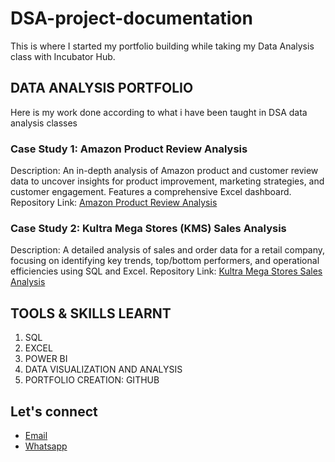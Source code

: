 # DSA-project-documentation
This is where I started my portfolio building while taking my Data Analysis class with Incubator Hub.

## DATA ANALYSIS PORTFOLIO
Here is my work done according to what i have been taught in DSA data analysis classes

### Case Study 1: Amazon Product Review Analysis
Description: An in-depth analysis of Amazon product and customer review data to uncover insights for product improvement, marketing strategies, and customer engagement. Features a comprehensive Excel dashboard.
Repository Link: [Amazon Product Review Analysis](https://github.com/Vector-of-Gad/DSA-Case-Study-1-Amazon-Product-Review-Analysis-)

### Case Study 2: Kultra Mega Stores (KMS) Sales Analysis
Description: A detailed analysis of sales and order data for a retail company, focusing on identifying key trends, top/bottom performers, and operational efficiencies using SQL and Excel.
Repository Link: [Kultra Mega Stores Sales Analysis](https://github.com/Vector-of-Gad/DSA-Case-Study-2-Kultra-Mega-Stores-Inventory-)

## TOOLS & SKILLS LEARNT
1. SQL
2. EXCEL
3. POWER BI
4. DATA VISUALIZATION AND ANALYSIS
5. PORTFOLIO CREATION: GITHUB

## Let's connect
- [Email](oluvictor987@gmail.com)
- [Whatsapp](https://wa.link/3iog3r)
